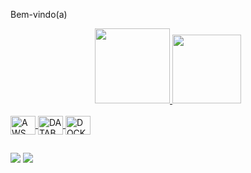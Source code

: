 Bem-vindo(a)

<div align="center">
  <a href="https://github.com/RobisonIanke">
  <img height="120em" src="https://github-readme-stats.vercel.app/api?username=RobisonIanke&show_icons=true&theme=dracula&include_all_commits=true&count_private=true"/>
  <img height="110em" src="https://github-readme-stats.vercel.app/api/top-langs/?username=RobisonIanke&layout=compact&langs_count=7&theme=dracula"/>
</div>
  
<div style="display: inline_block"><br>
  <img align="center" alt="AWS" height="30" width="40" src="https://img.icons8.com/color/344/amazon-web-services.png">
  <img align="center" alt="DATABASE" height="30" width="40" src="https://img.icons8.com/ios/344/database.png">
   <img align="center" alt="DOCKER" height="30" width="40" src="https://img.icons8.com/fluency/344/docker.png">
</div>
 
##

 <div> 
 	<a href = "mailto:robison.ianke@outlook.com"><img src="https://img.shields.io/badge/Microsoft_Outlook-0078D4?style=for-the-badge&logo=microsoft-outlook&logoColor=white" target="_blank"></a>
  <a href="https://www.linkedin.com/in/robisonianke/" target="_blank"><img src="https://img.shields.io/badge/-LinkedIn-%230077B5?style=for-the-badge&logo=linkedin&logoColor=white" target="_blank"></a>
  </div>
